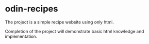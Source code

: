 # odin-recipes 
The project is a simple recipe website using only html.

Completion of the project will demonstrate basic html knowledge and implementation.